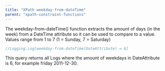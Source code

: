```yaml
---
title: "XPath weekday-from-dateTime"
parent: "xpath-constraint-functions"
---
```



The weekday-from-dateTime() function extracts the amount of days (in the week) from a DateTime attribute so it can be used to compare to a value. Values range from 1 to 7 (1 = Sunday, 7 = Saturday)

```java
//Logging.Log[weekday-from-dateTime(DateAttribute) = 6]
```

This query returns all Logs where the amount of weekdays in DateAttribute is 6, for example friday 2011-12-30.
